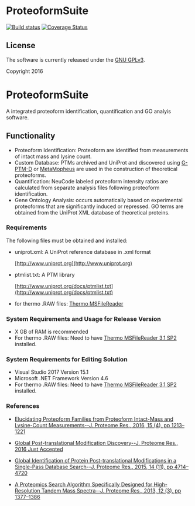 # ProteoformSuite
[![Build status](https://ci.appveyor.com/api/projects/status/qbc3xy4b35otnsxe/branch/master?svg=true)](https://ci.appveyor.com/project/stefanks/proteoform-suite/branch/master)
[![Coverage Status](https://coveralls.io/repos/github/smith-chem-wisc/proteoform-suite/badge.svg?branch=master)](https://coveralls.io/github/smith-chem-wisc/proteoform-suite?branch=master)

## License

The software is currently released under the [GNU GPLv3](http://www.gnu.org/licenses/gpl.txt).

Copyright 2016
# ProteoformSuite
A integrated proteoform identification, quantification and GO analyis software.

## Functionality
* Proteoform Identification: Proteoform are identified from measurements of intact mass and lysine count.
* Custom Database: PTMs archived and UniProt and discovered using [G-PTM-D](https://github.com/smith-chem-wisc/gptmd) or [MetaMopheus](https://github.com/smith-chem-wisc/MetaMorpheus) are used in the construction of theoretical proteoforms.
* Quantification: NeuCode labeled proteoform intensity ratios are calculated from separate analysis files following proteoform identification.
* Gene Ontology Analysis: occurs automatically based on experimental proteoforms that are significantly induced or repressed. GO terms are obtained from the UniProt XML database of theoretical proteins.

### Requirements

The following files must be obtained and installed:

* uniprot.xml: A UniProt reference database in .xml format

  [http://www.uniprot.org](http://www.uniprot.org)

* ptmlist.txt: A PTM library
 
  [http://www.uniprot.org/docs/ptmlist.txt](http://www.uniprot.org/docs/ptmlist.txt) 

* for thermo .RAW files: [Thermo MSFileReader](https://thermo.flexnetoperations.com/control/thmo/search?query=MSFileReader)

### System Requirements and Usage for Release Version
- X GB of RAM is recommended
- For thermo .RAW files: Need to have [Thermo MSFileReader 3.1 SP2](https://thermo.flexnetoperations.com/control/thmo/search?query=MSFileReader) installed.

### System Requirements for Editing Solution
- Visual Studio 2017 Version 15.1
- Microsoft .NET Framework Version 4.6
- For thermo .RAW files: Need to have [Thermo MSFileReader 3.1 SP2](https://thermo.flexnetoperations.com/control/thmo/search?query=MSFileReader) installed.

### References

* [Elucidating Proteoform Families from Proteoform Intact-Mass and Lysine-Count Measurements--J. Proteome Res., 2016, 15 (4), pp 1213–1221](http://pubs.acs.org/doi/abs/10.1021/acs.jproteome.5b01090)

* [Global Post-translational Modification Discovery--J. Proteome Res., 2016 Just Accepted](http://pubs.acs.org/doi/abs/10.1021/acs.jproteome.6b00034)

* [Global Identification of Protein Post-translational Modifications in a Single-Pass Database Search--J. Proteome Res., 2015, 14 (11), pp 4714–4720](http://pubs.acs.org/doi/abs/10.1021/acs.jproteome.5b00599)

* [A Proteomics Search Algorithm Specifically Designed for High-Resolution Tandem Mass Spectra--J. Proteome Res., 2013, 12 (3), pp 1377–1386](http://pubs.acs.org/doi/abs/10.1021/pr301024c)
